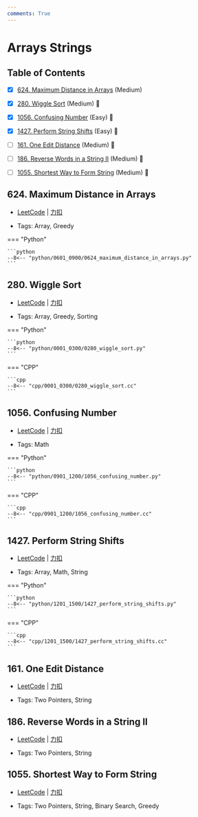 ```yaml
---
comments: True
---
```


# Arrays Strings

## Table of Contents

- [x] [624. Maximum Distance in Arrays](#624-maximum-distance-in-arrays) (Medium)
- [x] [280. Wiggle Sort](#280-wiggle-sort) (Medium) 👑
- [x] [1056. Confusing Number](#1056-confusing-number) (Easy) 👑
- [x] [1427. Perform String Shifts](#1427-perform-string-shifts) (Easy) 👑
- [ ] [161. One Edit Distance](#161-one-edit-distance) (Medium) 👑
- [ ] [186. Reverse Words in a String II](#186-reverse-words-in-a-string-ii) (Medium) 👑
- [ ] [1055. Shortest Way to Form String](#1055-shortest-way-to-form-string) (Medium) 👑


## 624. Maximum Distance in Arrays

-    [LeetCode](https://leetcode.com/problems/maximum-distance-in-arrays/) | [力扣](https://leetcode.cn/problems/maximum-distance-in-arrays/)

-   Tags: Array, Greedy

=== "Python"

    ```python
    --8<-- "python/0601_0900/0624_maximum_distance_in_arrays.py"
    ```



## 280. Wiggle Sort

-    [LeetCode](https://leetcode.com/problems/wiggle-sort/) | [力扣](https://leetcode.cn/problems/wiggle-sort/)

-   Tags: Array, Greedy, Sorting

=== "Python"

    ```python
    --8<-- "python/0001_0300/0280_wiggle_sort.py"
    ```

=== "CPP"

    ```cpp
    --8<-- "cpp/0001_0300/0280_wiggle_sort.cc"
    ```



## 1056. Confusing Number

-    [LeetCode](https://leetcode.com/problems/confusing-number/) | [力扣](https://leetcode.cn/problems/confusing-number/)

-   Tags: Math

=== "Python"

    ```python
    --8<-- "python/0901_1200/1056_confusing_number.py"
    ```

=== "CPP"

    ```cpp
    --8<-- "cpp/0901_1200/1056_confusing_number.cc"
    ```



## 1427. Perform String Shifts

-    [LeetCode](https://leetcode.com/problems/perform-string-shifts/) | [力扣](https://leetcode.cn/problems/perform-string-shifts/)

-   Tags: Array, Math, String

=== "Python"

    ```python
    --8<-- "python/1201_1500/1427_perform_string_shifts.py"
    ```

=== "CPP"

    ```cpp
    --8<-- "cpp/1201_1500/1427_perform_string_shifts.cc"
    ```



## 161. One Edit Distance

-    [LeetCode](https://leetcode.com/problems/one-edit-distance/) | [力扣](https://leetcode.cn/problems/one-edit-distance/)

-   Tags: Two Pointers, String



## 186. Reverse Words in a String II

-    [LeetCode](https://leetcode.com/problems/reverse-words-in-a-string-ii/) | [力扣](https://leetcode.cn/problems/reverse-words-in-a-string-ii/)

-   Tags: Two Pointers, String



## 1055. Shortest Way to Form String

-    [LeetCode](https://leetcode.com/problems/shortest-way-to-form-string/) | [力扣](https://leetcode.cn/problems/shortest-way-to-form-string/)

-   Tags: Two Pointers, String, Binary Search, Greedy
